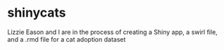 # shinycats
Lizzie Eason and I are in the process of creating a Shiny app, a swirl file, and a .rmd file for a cat adoption dataset
